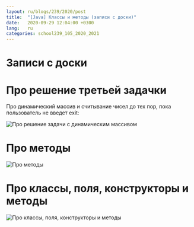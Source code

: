 ```yaml
---
layout: ru/blogs/239/2020/post
title:  "[Java] Классы и методы (записи с доски)"
date:   2020-09-29 12:04:00 +0300
lang:   ru
categories: school239_105_2020_2021
---
```


**Записи с доски**
====

Про решение третьей задачки
====

Про динамический массив и считывание чисел до тех пор, пока пользователь не введет exit:

![Про решение задачи с динамическим массивом](/static/2020/09/29/board1.png)

Про методы
====

![Про методы](/static/2020/09/29/board2_4k.png)

Про классы, поля, конструкторы и методы
====

![Про классы, поля, конструкторы и методы](/static/2020/09/29/board3_4k.png)
